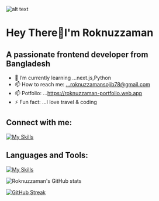 ![alt text](https://i.ibb.co/6gZCkCq/Untitled-1-1.jpg)
#      Hey There👋I'm Roknuzzaman

## A passionate frontend developer from Bangladesh

- 🌱 I’m currently learning ...next.js,Python
- 📫 How to reach me: ...roknuzzamansojib78@gmail.com
- 📫 Potfolio: ...https://roknuzzaman-portfolio.web.app
- ⚡ Fun fact: ...I love travel & coding

## Connect with me:
[![My Skills](https://skillicons.dev/icons?i=twitter,linkedin,instagram)](https://www.linkedin.com/in/roknuzzaman-sojib-b794552a3/)

## Languages and Tools:
[![My Skills](https://skillicons.dev/icons?i=html,css,js,react,mongo,nextjs,firebase,figma,nodejs,bootstrap,tailwind,expressjs,laravel)](https://skillicons.dev)

![Roknuzzaman's GitHub stats](https://github-readme-stats.vercel.app/api?username=Roknuzzaman5546&show=reviews,discussions_started,discussions_answered,prs_merged,prs_merged_percentage)

[![GitHub Streak](https://github-readme-streak-stats.herokuapp.com?user=Roknuzzaman5546&theme=transparent&border_radius=4.4&exclude_days=Sun%2CMon%2CTue%2CWed%2CThu%2CFri%2CSat)](https://git.io/streak-stats)
